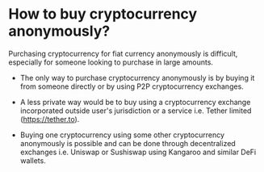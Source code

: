 
# How to buy cryptocurrency anonymously?

Purchasing cryptocurrency for fiat currency anonymously is difficult, especially for someone looking to purchase in large amounts.

- The only way to purchase cryptocurrency anonymously is by buying it from someone directly or by using P2P cryptocurrency exchanges.

- A less private way would be to buy using a cryptocurrency exchange incorporated outside user's jurisdiction or a service i.e. Tether limited (https://tether.to).

- Buying one cryptocurrency using some other cryptocurrency anonymously is possible and can be done through decentralized exchanges i.e. Uniswap or Sushiswap using Kangaroo and similar DeFi wallets.

